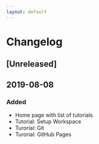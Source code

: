 ```yaml
---
layout: default
---
```

# Changelog

## [Unreleased]

## 2019-08-08
### Added
- Home page with list of tutorials
- Tutorial: Setup Workspace
- Turorial: Git
- Turorial: GitHub Pages

